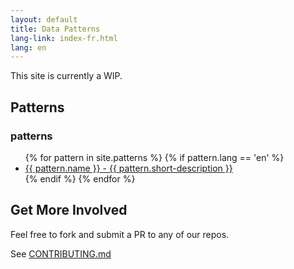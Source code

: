 ```yaml
---
layout: default
title: Data Patterns
lang-link: index-fr.html
lang: en
---
```


This site is currently a WIP.

## Patterns

<section class="panel panel-default">
    <div class="panel-heading">
        <h3 class="panel-title" id="patterns">patterns</h3>
    </div>
    <div class="panel-body">
        <ul class="colcount-md-3">
            {% for pattern in site.patterns %}
            {% if pattern.lang == 'en' %}
            <li><a href="{{ pattern.url | relative_url }}">{{ pattern.name }} - {{ pattern.short-description }}</a></li>
            {% endif %}
            {% endfor %}
        </ul>
    </div>
</section>

## Get More Involved

Feel free to fork and submit a PR to any of our repos.

See [CONTRIBUTING.md](https://github.com/esdc-devcop/esdc-devcop.github.io/blob/master/CONTRIBUTING.md)
